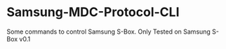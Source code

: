 # Samsung-MDC-Protocol-CLI
Some commands to control Samsung S-Box. Only Tested on Samsung S-Box
v0.1
